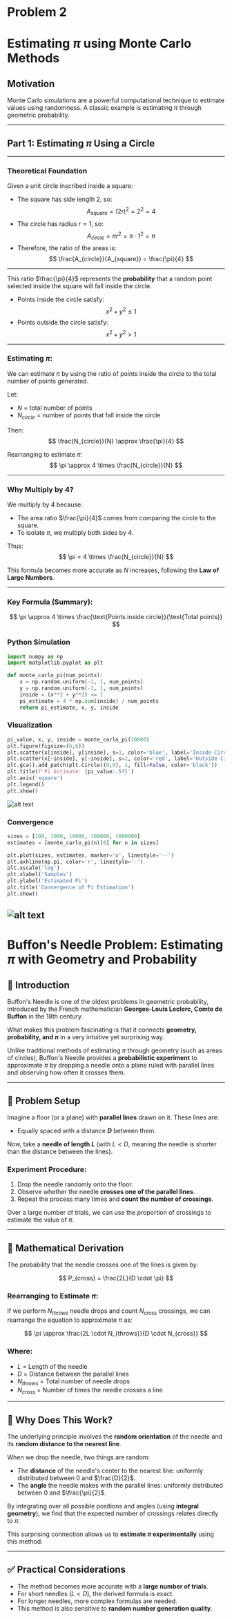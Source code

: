 # Problem 2


# Estimating $\pi$ using Monte Carlo Methods

## Motivation
Monte Carlo simulations are a powerful computational technique to estimate values using randomness. A classic example is estimating $\pi$ through geometric probability.

---

## Part 1: Estimating $\pi$ Using a Circle

---

### Theoretical Foundation

Given a unit circle inscribed inside a square:

- The square has side length $2$, so:
  $$
  A_{square} = (2r)^2 = 2^2 = 4
  $$
- The circle has radius $r = 1$, so:
  $$
  A_{circle} = \pi r^2 = \pi \cdot 1^2 = \pi
  $$
- Therefore, the ratio of the areas is:
  $$
  \frac{A_{circle}}{A_{square}} = \frac{\pi}{4}
  $$

---

This ratio $\frac{\pi}{4}$ represents the **probability** that a random point selected inside the square will fall inside the circle.

- Points inside the circle satisfy:
  $$
  x^2 + y^2 \leq 1
  $$
- Points outside the circle satisfy:
  $$
  x^2 + y^2 > 1
  $$

---

### Estimating $\pi$:

We can estimate $\pi$ by using the ratio of points inside the circle to the total number of points generated.

Let:
- $N$ = total number of points
- $N_{circle}$ = number of points that fall inside the circle

Then:
$$
\frac{N_{circle}}{N} \approx \frac{\pi}{4}
$$

Rearranging to estimate $\pi$:
$$
\pi \approx 4 \times \frac{N_{circle}}{N}
$$

---

### Why Multiply by 4?

We multiply by 4 because:
- The area ratio $\frac{\pi}{4}$ comes from comparing the circle to the square.
- To isolate $\pi$, we multiply both sides by 4.

Thus:
$$
\pi = 4 \times \frac{N_{circle}}{N}
$$

This formula becomes more accurate as $N$ increases, following the **Law of Large Numbers**.

---

### Key Formula (Summary):
$$
\pi \approx 4 \times \frac{\text{Points inside circle}}{\text{Total points}}
$$


### Python Simulation
```python
import numpy as np
import matplotlib.pyplot as plt

def monte_carlo_pi(num_points):
    x = np.random.uniform(-1, 1, num_points)
    y = np.random.uniform(-1, 1, num_points)
    inside = (x**2 + y**2) <= 1
    pi_estimate = 4 * np.sum(inside) / num_points
    return pi_estimate, x, y, inside
```
### Visualization
```python
pi_value, x, y, inside = monte_carlo_pi(10000)
plt.figure(figsize=(6,6))
plt.scatter(x[inside], y[inside], s=1, color='blue', label='Inside Circle')
plt.scatter(x[~inside], y[~inside], s=1, color='red', label='Outside Circle')
plt.gca().add_patch(plt.Circle((0,0), 1, fill=False, color='black'))
plt.title(f'Pi Estimate: {pi_value:.5f}')
plt.axis('square')
plt.legend()
plt.show()
```
![alt text](image.png)
### Convergence
```python
sizes = [100, 1000, 10000, 100000, 1000000]
estimates = [monte_carlo_pi(n)[0] for n in sizes]

plt.plot(sizes, estimates, marker='o', linestyle='--')
plt.axhline(np.pi, color='r', linestyle='-')
plt.xscale('log')
plt.xlabel('Samples')
plt.ylabel('Estimated Pi')
plt.title('Convergence of Pi Estimation')
plt.show()
```
![alt text](image-1.png)
---

# Buffon's Needle Problem: Estimating $\pi$ with Geometry and Probability

## 📖 Introduction

Buffon's Needle is one of the oldest problems in geometric probability, introduced by the French mathematician **Georges-Louis Leclerc, Comte de Buffon** in the 18th century. 

What makes this problem fascinating is that it connects **geometry, probability, and $\pi$** in a very intuitive yet surprising way.

Unlike traditional methods of estimating $\pi$ through geometry (such as areas of circles), Buffon's Needle provides a **probabilistic experiment** to approximate $\pi$ by dropping a needle onto a plane ruled with parallel lines and observing how often it crosses them.

---

## 📝 Problem Setup

Imagine a floor (or a plane) with **parallel lines** drawn on it. These lines are:
- Equally spaced with a distance **$D$** between them.

Now, take a **needle of length $L$** (with $L < D$, meaning the needle is shorter than the distance between the lines).

### Experiment Procedure:
1. Drop the needle randomly onto the floor.
2. Observe whether the needle **crosses one of the parallel lines**.
3. Repeat the process many times and **count the number of crossings**.

Over a large number of trials, we can use the proportion of crossings to estimate the value of $\pi$.

---

## 📐 Mathematical Derivation

The probability that the needle crosses one of the lines is given by:

$$
P_{cross} = \frac{2L}{D \cdot \pi}
$$

### Rearranging to Estimate $\pi$:
If we perform $N_{throws}$ needle drops and count $N_{cross}$ crossings, we can rearrange the equation to approximate $\pi$ as:

$$
\pi \approx \frac{2L \cdot N_{throws}}{D \cdot N_{cross}}
$$

### Where:
- $L$ = Length of the needle
- $D$ = Distance between the parallel lines
- $N_{throws}$ = Total number of needle drops
- $N_{cross}$ = Number of times the needle crosses a line

---

## 🧐 Why Does This Work?

The underlying principle involves the **random orientation** of the needle and its **random distance to the nearest line**.

When we drop the needle, two things are random:
- The **distance** of the needle's center to the nearest line: uniformly distributed between $0$ and $\frac{D}{2}$.
- The **angle** the needle makes with the parallel lines: uniformly distributed between $0$ and $\frac{\pi}{2}$.

By integrating over all possible positions and angles (using **integral geometry**), we find that the expected number of crossings relates directly to $\pi$.

This surprising connection allows us to **estimate $\pi$ experimentally** using this method.

---

## ✅ Practical Considerations

- The method becomes more accurate with a **large number of trials**.
- For short needles ($L < D$), the derived formula is exact.
- For longer needles, more complex formulas are needed.
- This method is also sensitive to **random number generation quality**.
